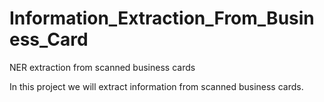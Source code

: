# Information_Extraction_From_Business_Card
NER extraction from scanned business cards

In this project we will extract information from scanned business cards.

